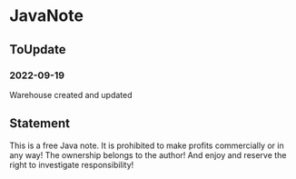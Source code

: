 # JavaNote

##  ToUpdate

### 2022-09-19

Warehouse created and updated



## Statement

This is a free Java note. It is prohibited to make profits commercially or in any way! The ownership belongs to the author! And enjoy and reserve the right to investigate responsibility!